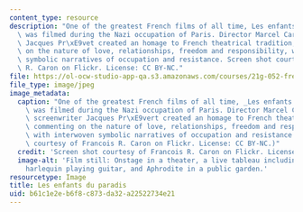 ```yaml
---
content_type: resource
description: "One of the greatest French films of all time, Les enfants du paradis\
  \ was filmed during the Nazi occupation of Paris. Director Marcel Carn\xE9 and screenwriter\
  \ Jacques Pr\xE9vet created an homage to French theatrical tradition, commenting\
  \ on the nature of love, relationships, freedom and responsibility, with interwoven\
  \ symbolic narratives of occupation and resistance. Screen shot courtesy of Francois\
  \ R. Caron on Flickr. License: CC BY-NC."
file: https://ol-ocw-studio-app-qa.s3.amazonaws.com/courses/21g-052-french-film-classics-spring-2015/b61c1e2eb6f8c873da32a22522734e21_21g-052s15.jpg
file_type: image/jpeg
image_metadata:
  caption: "One of the greatest French films of all time, _Les enfants du paradis_\
    \ was filmed during the Nazi occupation of Paris. Director Marcel Carn\xE9 and\
    \ screenwriter Jacques Pr\xE9vert created an homage to French theatrical tradition,\
    \ commenting on the nature of love, relationships, freedom and responsibility,\
    \ with interwoven symbolic narratives of occupation and resistance. (Screen shot\
    \ courtesy of Francois R. Caron on Flickr. License: CC BY-NC.)"
  credit: 'Screen shot courtesy of Francois R. Caron on Flickr. License: CC BY-NC.'
  image-alt: 'Film still: Onstage in a theater, a live tableau including a mime, a
    harlequin playing guitar, and Aphrodite in a public garden.'
resourcetype: Image
title: Les enfants du paradis
uid: b61c1e2e-b6f8-c873-da32-a22522734e21
---
```

